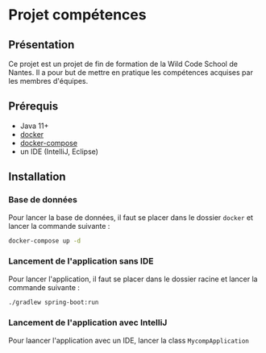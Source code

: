 # Projet compétences

## Présentation

Ce projet est un projet de fin de formation de la Wild Code School de Nantes. Il a pour but de mettre en pratique les compétences acquises par les membres d'équipes.

## Prérequis

- Java 11+
- [docker](https://docs.docker.com/get-docker/)
- [docker-compose](https://docs.docker.com/compose/install/)
- un IDE (IntelliJ, Eclipse)

## Installation

### Base de données

Pour lancer la base de données, il faut se placer dans le dossier `docker` et lancer la commande suivante :

```bash
docker-compose up -d
```

### Lancement de l'application sans IDE

Pour lancer l'application, il faut se placer dans le dossier racine et lancer la commande suivante :

```bash
./gradlew spring-boot:run
```

### Lancement de l'application avec IntelliJ

Pour laancer l'application avec un IDE, lancer la class `MycompApplication`